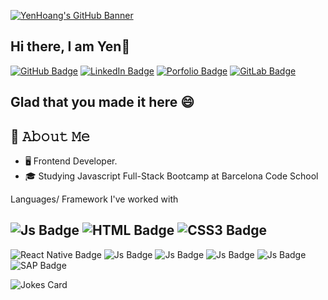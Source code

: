 [![YenHoang's GitHub Banner](https://i.postimg.cc/KzP6ZG6j/Green-and-White-Technology-Linked-In-Banner-1.png)](https://yenhoang_portfolio.surge.sh/)

<h2>Hi there, I am Yen👋 </h2>

[![GitHub Badge](https://img.shields.io/badge/GitHub-100000?style=for-the-badge&logo=github&logoColor=white)](https://github.com/YenHoangBcn) [![LinkedIn Badge](https://img.shields.io/badge/LinkedIn-0077B5?style=for-the-badge&logo=linkedin&logoColor=white)](https://www.linkedin.com/in/yen-hoang-vn/) [![Porfolio Badge](https://img.shields.io/badge/website-000000?style=for-the-badge&logo=About.me&logoColor=white)](https://yenhoang_portfolio.surge.sh/) [![GitLab Badge](https://img.shields.io/badge/GitLab-330F63?style=for-the-badge&logo=gitlab&logoColor=white)](https://gitlab.com/yenhoangvn) 

<h2>Glad that you made it here 😄 </h2> 

## :book: 𝙰𝚋𝚘𝚞𝚝 𝙼𝚎
- 🖥  Frontend Developer.
- 🎓 Studying Javascript Full-Stack Bootcamp at Barcelona Code School


<p>Languages/ Framework I've worked with</p>

![Js Badge](https://img.shields.io/badge/JavaScript-323330?style=for-the-badge&logo=javascript&logoColor=F7DF1E) ![HTML Badge](https://img.shields.io/badge/HTML5-E34F26?style=for-the-badge&logo=html5&logoColor=white) ![CSS3 Badge](https://img.shields.io/badge/CSS3-1572B6?style=for-the-badge&logo=css3&logoColor=white) 
-- 
![React Native Badge](	https://img.shields.io/badge/React_Native-20232A?style=for-the-badge&logo=react&logoColor=61DAFB) ![Js Badge](https://img.shields.io/badge/next.js-000000?style=for-the-badge&logo=nextdotjs&logoColor=white) ![Js Badge](https://img.shields.io/badge/AngularJS-E23237?style=for-the-badge&logo=angularjs&logoColor=white) ![Js Badge](https://img.shields.io/badge/React-20232A?style=for-the-badge&logo=react&logoColor=61DAFB) ![Js Badge](https://img.shields.io/badge/Vue.js-35495E?style=for-the-badge&logo=vuedotjs&logoColor=4FC08D) ![SAP Badge](https://img.shields.io/badge/SAP-0FAAFF?style=for-the-badge&logo=sap&logoColor=white)

![Jokes Card](https://readme-jokes.vercel.app/api)



                
                



<!--
**YenHoangBcn/YenHoangBcn** is a ✨ _special_ ✨ repository because its `README.md` (this file) appears on your GitHub profile.

Here are some ideas to get you started:

- 🔭 I’m currently working on ...
- 🌱 I’m currently learning ...
- 👯 I’m looking to collaborate on ...
- 🤔 I’m looking for help with ...
- 💬 Ask me about ...
- 📫 How to reach me: ...
- 😄 Pronouns: ...
- ⚡ Fun fact: ...
-->
